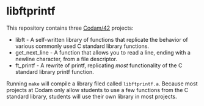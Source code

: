 # libftprintf

This repository contains three [Codam/42](https://www.codam.nl/en/the-42-network) projects:
* libft - A self-written library of functions that replicate the behavior of various commonly used C standard library functions.
* get_next_line - A function that allows you to read a line, ending with a newline character, from a file descriptor.
* ft_printf - A rewrite of printf, replicating *most* functionality of the C standard library printf function.

Running `make` will compile a library filed called `libftprintf.a`. Because most projects at Codam only allow students to use a few functions from the C standard library, students will use their own library in most projects.

